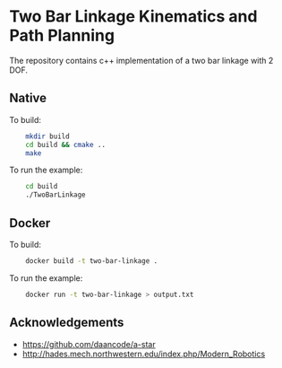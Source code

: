 # Two Bar Linkage Kinematics and Path Planning

The repository contains c++ implementation of a two bar linkage with 2 DOF. 

## Native

To build:

```sh
    mkdir build
    cd build && cmake ..
    make
```

To run the example:
```sh
    cd build
    ./TwoBarLinkage
```

## Docker

To build:

```sh
    docker build -t two-bar-linkage . 
```

To run the example:
```sh
    docker run -t two-bar-linkage > output.txt 
```


## Acknowledgements
 - https://github.com/daancode/a-star
 - http://hades.mech.northwestern.edu/index.php/Modern_Robotics

